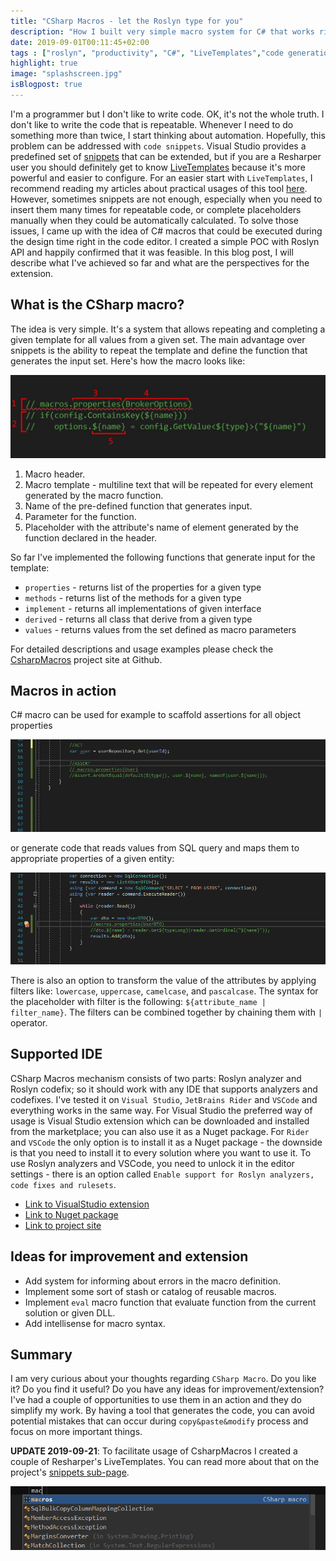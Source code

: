 ```yaml
---
title: "CSharp Macros - let the Roslyn type for you"
description: "How I built very simple macro system for C# that works right in the code editor."
date: 2019-09-01T00:11:45+02:00
tags : ["roslyn", "productivity", "C#", "LiveTemplates","code generation"]
highlight: true
image: "splashscreen.jpg"
isBlogpost: true
---
```


I'm a programmer but I don't like to write code. OK, it's not the whole truth. I don't like to write the code that is repeatable. Whenever I need to do something more than twice, I start thinking about automation. Hopefully, this problem can be addressed with `code snippets`. Visual Studio provides a predefined set of [snippets](https://docs.microsoft.com/en-US/visualstudio/ide/visual-csharp-code-snippets?view=vs-2019) that can be extended, but if you are a Resharper user you should definitely get to know [LiveTemplates](https://www.jetbrains.com/help/resharper/Templates__Index.html) because it's more powerful and easier to configure. For an easier start with `LiveTemplates`, I recommend reading my articles about practical usages of this tool [here](/tags/livetemplates/). However, sometimes snippets are not enough, especially when you need to insert them many times for repeatable code, or complete placeholders manually when they could be automatically calculated. To solve those issues, I came up with the idea of C# macros that could be executed during the design time right in the code editor. I created a simple POC with Roslyn API and happily confirmed that it was feasible. In this blog post, I will describe what I've achieved so far and what are the perspectives for the extension.

##  What is the CSharp macro?

The idea is very simple. It's a system that allows repeating and completing a given template for all values from a given set. The main advantage over snippets is the ability to repeat the template and define the function that generates the input set. Here's how the macro looks like:

![macro anatomy](anatomy.jpg)

1. Macro header.
2. Macro template - multiline text that will be repeated for every element generated by the macro function.
3. Name of the pre-defined function that generates input.
4. Parameter for the function.
5. Placeholder with the attribute's name of element generated by the function declared in the header.

So far I've implemented the following functions that generate input for the template:

* `properties` - returns list of the properties for a given type
* `methods` - returns list of the methods for a given type
* `implement` - returns all implementations of given interface
* `derived` - returns all class that derive from a given type
* `values` - returns values from the set defined as macro parameters

For detailed descriptions and usage examples please check the [CsharpMacros](https://github.com/cezarypiatek/CsharpMacros) project site at Github.

## Macros in action

C# macro can be used for example to scaffold assertions for all object properties

![generate assertions](generate_assertions_animated.png)

or generate code that reads values from SQL query and maps them to appropriate properties of a given entity:

![generate sql read](generate_sqlread_animated.png)

There is also an option to transform the value of the attributes by applying filters like: `lowercase`, `uppercase`, `camelcase`, and `pascalcase`. The syntax for the placeholder with filter is the following: `${attribute_name | filter_name}`. The filters can be combined together by chaining them with `|` operator.

## Supported IDE

CSharp Macros mechanism consists of two parts: Roslyn analyzer and Roslyn codefix; so it should work with any IDE that supports analyzers and codefixes. I've tested it on `Visual Studio`, `JetBrains Rider` and `VSCode` and everything works in the same way. For Visual Studio the preferred way of usage is Visual Studio extension which can be downloaded and installed from the marketplace; you can also use it as a Nuget package. For `Rider` and `VSCode` the only option is to install it as a Nuget package - the downside is that you need to install it to every solution where you want to use it. To use Roslyn analyzers and VSCode, you need to unlock it in the editor settings - there is an option called `Enable support for Roslyn analyzers, code fixes and rulesets`.

- [Link to VisualStudio extension](https://marketplace.visualstudio.com/items?itemName=54748ff9-45fc-43c2-8ec5-cf7912bc3b84.csharpmacros2)
- [Link to Nuget package](https://www.nuget.org/packages/CsharpMacros)
- [Link to project site](https://github.com/cezarypiatek/CsharpMacros)

## Ideas for improvement and extension

- Add system for informing about errors in the macro definition.
- Implement some sort of stash or catalog of reusable macros.
- Implement `eval` macro function that evaluate function from the current solution or given DLL.
- Add intellisense for macro syntax.


## Summary

I am very curious about your thoughts regarding `CSharp Macro`. Do you like it? Do you find it useful? Do you have any ideas for improvement/extension?  I've had a couple of opportunities to use them in an action and they do simplify my work.  By having a tool that generates the code, you can avoid potential mistakes that can occur during `copy&paste&modify` process and focus on more important things.


**UPDATE 2019-09-21**: To facilitate usage of CsharpMacros I created a couple of Resharper's LiveTemplates. You can read more about that on the project's [snippets sub-page](https://github.com/cezarypiatek/CsharpMacros/tree/master/snippets).

![Snippet in action](snippet_in_action_animated.png)